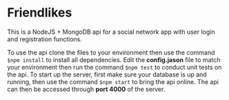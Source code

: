 # Friendlikes
This is a NodeJS + MongoDB api for a social network app with user login and registration functions.
 
To use the api clone the files to your environment then use the command `$npm install` to install all dependencies. 
Edit the **config.jason** file to match your environment then run the command `$npm test` to conduct unit tests on the api.
To start up the server, first make sure your database is up and running, then use the command `$npm start` to bring the api online. 
The api can then be accessed through **port 4000** of the server.
